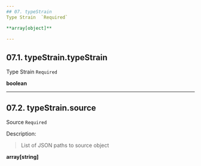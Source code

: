 ```yaml
---
## 07. typeStrain
Type Strain  `Required`

**array[object]**

---
```

## 07.1. typeStrain.typeStrain
Type Strain  `Required`

**boolean**

---
## 07.2. typeStrain.source
Source  `Required`

Description:
> List of JSON paths to source object  

**array[string]**

